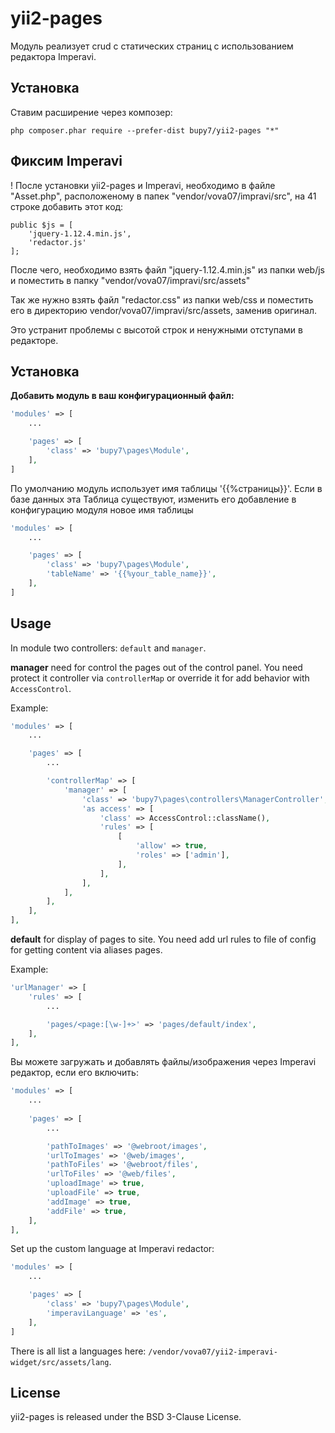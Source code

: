 yii2-pages
==========

Модуль реализует crud с статических страниц с использованием редактора Imperavi.

Установка
------------

Ставим расширение через композер:

```
php composer.phar require --prefer-dist bupy7/yii2-pages "*"
```

Фиксим Imperavi
------------

! После установки yii2-pages и Imperavi, необходимо в файле "Asset.php", 
расположеному в папек "vendor/vova07/impravi/src", на 41 строке добавить этот код: 	

```
public $js = [
    'jquery-1.12.4.min.js',
    'redactor.js'
];
```

После чего, необходимо взять файл "jquery-1.12.4.min.js" из папки web/js 
и поместить в папку "vendor/vova07/impravi/src/assets"

Так же нужно взять файл "redactor.css" из папки web/css и
поместить его в директорию vendor/vova07/impravi/src/assets, заменив оригинал.

Это устранит проблемы с высотой строк и ненужными отступами в редакторе.

Установка
------------

**Добавить модуль в ваш конфигурационный файл:**

```php
'modules' => [
    ...

    'pages' => [
        'class' => 'bupy7\pages\Module',
    ],
]
```

По умолчанию модуль использует имя таблицы '{{%страницы}}'. 
Если в базе данных эта Таблица существуют, 
изменить его добавление в конфигурацию модуля новое имя таблицы

```php
'modules' => [
    ...

    'pages' => [
        'class' => 'bupy7\pages\Module',
        'tableName' => '{{%your_table_name}}',
    ],
]
```

Usage
-----

In module two controllers: ```default``` and ```manager```.

**manager** need for control the pages out of the control panel. You need 
protect it controller via ```controllerMap``` or override it for add behavior with ```AccessControl```.

Example:

```php
'modules' => [
    ...

    'pages' => [
        ...

        'controllerMap' => [
            'manager' => [
                'class' => 'bupy7\pages\controllers\ManagerController',
                'as access' => [
                    'class' => AccessControl::className(),
                    'rules' => [
                        [
                            'allow' => true,
                            'roles' => ['admin'],
                        ],
                    ],
                ],
            ],
        ],
    ],
],
```

**default** for display of pages to site. You need add url rules to
file of config for getting content via aliases pages.

Example:

```php
'urlManager' => [
    'rules' => [
        ...

        'pages/<page:[\w-]+>' => 'pages/default/index',
    ],
],
```

Вы можете загружать и добавлять файлы/изображения через Imperavi редактор, если его включить:

```php
'modules' => [
    ...
    
    'pages' => [
        ...

        'pathToImages' => '@webroot/images',
        'urlToImages' => '@web/images',
        'pathToFiles' => '@webroot/files',
        'urlToFiles' => '@web/files',
        'uploadImage' => true,
        'uploadFile' => true,
        'addImage' => true,
        'addFile' => true,
    ],
],
```

Set up the custom language at Imperavi redactor:

```php
'modules' => [
    ...

    'pages' => [
        'class' => 'bupy7\pages\Module',
        'imperaviLanguage' => 'es',
    ],
]
```

There is all list a languages here: `/vendor/vova07/yii2-imperavi-widget/src/assets/lang`.

License
-------

yii2-pages is released under the BSD 3-Clause License.
